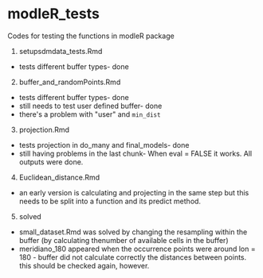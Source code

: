 # modleR_tests



Codes for testing the functions in modleR package

1. setupsdmdata_tests.Rmd
- tests different buffer types- done

2. buffer_and_randomPoints.Rmd
- tests different buffer types- done
- still needs to test user defined buffer- done
- there's a problem with "user" and `min_dist`

3. projection.Rmd 
- tests projection in do_many and final_models- done
- still having problems in the last chunk- When eval = FALSE it works. All outputs were done.
  

4. Euclidean_distance.Rmd
- an early version is calculating and projecting in the same step but this needs to be split into a function and its predict method.

5. solved
+ small_dataset.Rmd was solved by changing the resampling within the buffer (by calculating thenumber of available cells in the buffer)
+ meridiano_180 appeared when the occurrence points were around lon = 180 - buffer did not calculate correctly the distances between points. this should be checked again, however. 

